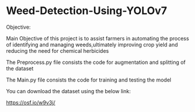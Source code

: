 # Weed-Detection-Using-YOLOv7

Objective:

Main Objective of this project is to assist farmers in automating the process of identifying and managing weeds,ultimately improving crop yield and reducing the need for chemical herbicides

The Preprocess.py file consists the code for augmentation and splitting of the dataset 

The Main.py file consists the code for training and testing the model

You can download the dataset using the below link:

https://osf.io/w9v3j/
